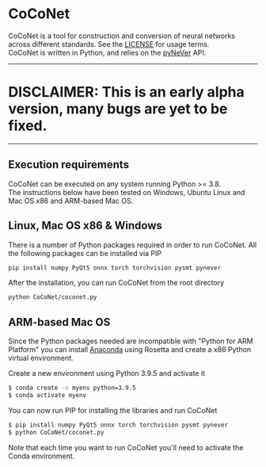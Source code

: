 # CoCoNet

CoCoNet is a tool for construction and conversion of neural networks 
across different standards.
See the [LICENSE](https://github.com/NeVerTools/NeVer2/blob/main/LICENSE.txt) 
for usage terms. \
CoCoNet is written in Python, and relies on the 
[pyNeVer](https://www.github.com/nevertools/pynever) API.

---

# DISCLAIMER: This is an early alpha version, many bugs are yet to be fixed.

---
## Execution requirements

CoCoNet can be executed on any system running Python >= 3.8. \
The instructions below have been tested on Windows, 
Ubuntu Linux and Mac OS x86 and ARM-based Mac OS.

## Linux, Mac OS x86 & Windows
There is a number of Python packages required in order to
run CoCoNet. All the following packages can be installed
via PIP

```bash
pip install numpy PyQt5 onnx torch torchvision pysmt pynever
```

After the installation, you can run CoCoNet from the root directory

```bash
python CoCoNet/coconet.py
```

## ARM-based Mac OS

Since the Python packages needed are incompatible with "Python for ARM
Platform" you can install [Anaconda](https://www.anaconda.com/) using
Rosetta and create a x86 Python virtual environment.

Create a new environment using Python 3.9.5 and activate it

```bash
$ conda create -n myenv python=3.9.5
$ conda activate myenv
```

You can now run PIP for installing the libraries and run CoCoNet

```bash
$ pip install numpy PyQt5 onnx torch torchvision pysmt pynever
$ python CoCoNet/coconet.py
```

Note that each time you want to run CoCoNet you'll need to activate 
the Conda environment.
